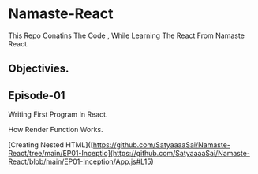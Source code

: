 # Namaste-React

This Repo Conatins The Code , While Learning The React From Namaste React.

## Objectivies.

## Episode-01

Writing First Program In React.

How Render Function Works.

 [Creating Nested HTML]([https://github.com/SatyaaaaSai/Namaste-React/tree/main/EP01-Inceptio](https://github.com/SatyaaaaSai/Namaste-React/blob/main/EP01-Inception/App.js#L15)
